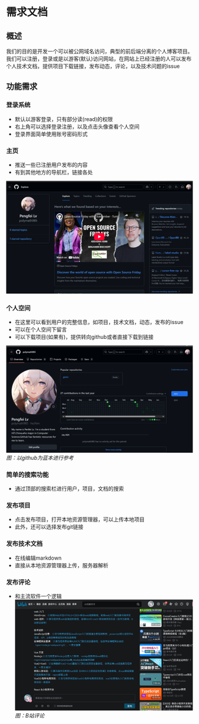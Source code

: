 # 需求文档
## 概述
我们的目的是开发一个可以被公网域名访问，典型的前后端分离的个人博客项目。我们可以注册，登录或是以游客(默认)访问网站，在网站上已经注册的人可以发布个人技术文档，提供项目下载链接，发布动态，评论，以及技术问题的issue
## 功能需求
### 登录系统
- 默认以游客登录，只有部分读(read)的权限
- 右上角可以选择登录注册，以及点击头像查看个人空间
- 登录界面简单使用账号密码形式

### 主页
- 推送一些已注册用户发布的内容
- 有到其他地方的导航栏，链接各处

![alt text](Photos/home.png)

### 个人空间
- 在这里可以看到用户的完整信息，如项目，技术文档，动态，发布的issue
- 可以在个人空间下留言
- 可以下载项目(如果有)，提供转向github或者直接下载到链接
  
![alt text](Photos/personalspace.png)
*图：以github为蓝本进行参考*

### 简单的搜索功能
- 通过顶部的搜索栏进行用户，项目，文档的搜索

### 发布项目
- 点击发布项目，打开本地资源管理器，可以上传本地项目
-  此外，还可以选择发布git链接

### 发布技术文档
- 在线编辑markdown
- 直接从本地资源管理器上传，服务器解析

### 发布评论
- 和主流软件一个逻辑
![alt text](Photos/comment.png)
*图：B站评论*